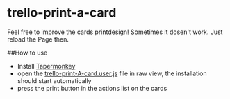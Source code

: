 # trello-print-a-card

Feel free to improve the cards printdesign! Sometimes it dosen't work. Just reload the Page then.

##How to use

* Install [Tapermonkey](http://tampermonkey.net/)
* open the [trello-print-A-card.user.js](https://github.com/alexanderleipzig/trello-print-a-card/raw/master/trello-print-A-card.user.js) file in raw view, the installation should start automatically
* press the print button in the actions list on the cards
